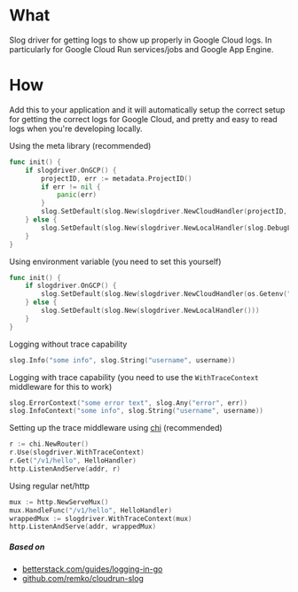 # What

Slog driver for getting logs to show up properly in Google Cloud logs. In
particularly for Google Cloud Run services/jobs and Google App Engine.

# How

Add this to your application and it will automatically setup the correct setup
for getting the correct logs for Google Cloud, and pretty and easy to read logs
when you're developing locally.

Using the meta library (recommended)
```go
func init() {
	if slogdriver.OnGCP() {
		projectID, err := metadata.ProjectID()
		if err != nil {
			panic(err)
		}
		slog.SetDefault(slog.New(slogdriver.NewCloudHandler(projectID, slog.DebugLevel)))
	} else {
		slog.SetDefault(slog.New(slogdriver.NewLocalHandler(slog.DebugLevel)))
	}
}
```

Using environment variable (you need to set this yourself)
```go
func init() {
	if slogdriver.OnGCP() {
		slog.SetDefault(slog.New(slogdriver.NewCloudHandler(os.Getenv("PROJECT_ID")))
	} else {
		slog.SetDefault(slog.New(slogdriver.NewLocalHandler()))
	}
}
```

Logging without trace capability
```go
slog.Info("some info", slog.String("username", username))
```

Logging with trace capability (you need to use the `WithTraceContext` middleware for this to work)
```go
slog.ErrorContext("some error text", slog.Any("error", err))
slog.InfoContext("some info", slog.String("username", username))
```

Setting up the trace middleware using [chi](https://github.com/go-chi/chi) (recommended)
```go
r := chi.NewRouter()
r.Use(slogdriver.WithTraceContext)
r.Get("/v1/hello", HelloHandler)
http.ListenAndServe(addr, r)
```

Using regular net/http
```go
mux := http.NewServeMux()
mux.HandleFunc("/v1/hello", HelloHandler)
wrappedMux := slogdriver.WithTraceContext(mux)
http.ListenAndServe(addr, wrappedMux)
```

##### Based on
- [betterstack.com/guides/logging-in-go](https://betterstack.com/community/guides/logging/logging-in-go/#customizing-slog-handlers)
- [github.com/remko/cloudrun-slog](https://github.com/remko/cloudrun-slog/blob/main/main.go)
